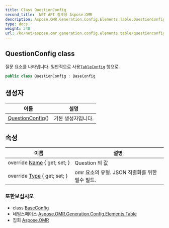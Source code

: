 ```yaml
---
title: Class QuestionConfig
second_title: .NET API 참조용 Aspose.OMR
description: Aspose.OMR.Generation.Config.Elements.Table.QuestionConfig 수업. 질문 요소를 나타냅니다. 일반적으로 사용TableConfig 행으로.
type: docs
weight: 340
url: /ko/net/aspose.omr.generation.config.elements.table/questionconfig/
---
```

## QuestionConfig class

질문 요소를 나타냅니다. 일반적으로 사용[`TableConfig`](../tableconfig/) 행으로.

```csharp
public class QuestionConfig : BaseConfig
```

## 생성자

| 이름 | 설명 |
| --- | --- |
| [QuestionConfig](questionconfig/)() | 기본 생성자입니다. |

## 속성

| 이름 | 설명 |
| --- | --- |
| override [Name](../../aspose.omr.generation.config.elements.table/questionconfig/name/) { get; set; } | Question 의 값 |
| override [Type](../../aspose.omr.generation.config.elements.table/questionconfig/type/) { get; set; } | omr 요소의 유형. JSON 직렬화를 위한 필수 필드. |

### 또한보십시오

* class [BaseConfig](../../aspose.omr.generation.config/baseconfig/)
* 네임스페이스 [Aspose.OMR.Generation.Config.Elements.Table](../../aspose.omr.generation.config.elements.table/)
* 집회 [Aspose.OMR](../../)



